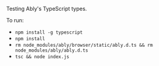 Testing Ably's TypeScript types.

To run:

- `npm install -g typescript`
- `npm install`
- `rm node_modules/ably/browser/static/ably.d.ts && rm node_modules/ably/ably.d.ts` 
- `tsc && node index.js`
